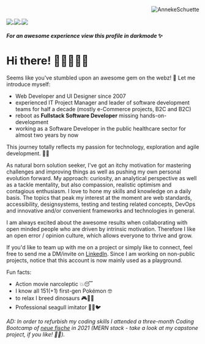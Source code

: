 <p align="right"> <img src="https://komarev.com/ghpvc/?username=AnnekeSchuette&label=Profile%20views&color=f76272&style=flat" alt="AnnekeSchuette" /> </p>
<a href="https://github.com/AnnekeSchuette/github-readme-stats">
  <img align="center" src="https://github-readme-stats.vercel.app/api?username=AnnekeSchuette&show_icons=true&theme=radical&count_private=true&hide_border=true&bg_color=0d1117&text_color=ffffff&title_color=f76272" />
</a>
<a href="https://github.com/AnnekeSchuette/github-readme-stats">
  <img align="center" src="https://github-readme-stats.vercel.app/api/top-langs/?username=AnnekeSchuette&theme=radical&hide_border=true&bg_color=0d1117&text_color=ffffff&title_color=f76272" />
</a>
<a href="https://github.com/AnnekeSchuette/capstone-project">
  <img align="center" src="https://github-readme-stats.vercel.app/api/pin/?username=AnnekeSchuette&repo=capstone-project&show_icons=true&theme=radical&hide_border=true&langs_count=3&bg_color=0d1117&text_color=ffffff&title_color=f76272" />
</a>
<!-- a href="https://github.com/AnnekeSchuette/personal-website">
  <img align="center" src="https://github-readme-stats.vercel.app/api/pin/?username=AnnekeSchuette&repo=personal-website&show_icons=true&theme=radical&hide_border=true&langs_count=3&bg_color=0d1117&text_color=ffffff&title_color=f76272" />
</a -->

#### _For an awesome experience view this profile in darkmode_ ✨

# Hi there! 👩🏻‍🦰✌🏻

Seems like you've stumbled upon an awesome gem on the webz! 💎 
Let me introduce myself:

- Web Developer and UI Designer since 2007
- experienced IT Project Manager and leader of software development teams for half a decade (mostly e-Commerce projects, B2C and B2C)
- reboot as **Fullstack Software Developer** missing hands-on-development
- working as a Software Developer in the public healthcare sector for almost two years by now

This journey totally reflects my passion for technology, exploration and agile development. 🙌✨

As natural born solution seeker, I've got an itchy motivation for mastering challenges and improving things as well as pushing my own personal evolution forward. My approach: curiosity, an analytical perspective as well as a tackle mentality, but also compassion, realistic optimism and contagious enthusiasm. 
I love to hone my skills and knowledge on a daily basis. The topics that peak my interest at the moment are web standards, accessibility, designsystems, testing and testing related concepts, DevOps and innovative and/or convenient frameworks and technologies in general. 

I am always excited about the awesome results when collaborating with open minded people who are driven by intrinsic motivation. Therefore I like an open error / opinion culture, which allows everyone to thrive and grow.

If you'd like to team up with me on a project or simply like to connect, feel free to send me a DM/invite on [LinkedIn](https://www.linkedin.com/in/annekeschuette-hh/).
Since I am working on non-public projects, notice that this account is now mainly used as a playground.

Fun facts: 
- Action movie narcoleptic 💥😴
- I know all 151(+1) first-gen Pokémon 🤓
- to relax I breed dinosaurs 🎮🥚🦖 
- Professional seagull imitator 🌊📢🐦


_AD: In order to refurbish my coding skills I attended a three-month Coding Bootcamp of [neue fische](https://www.neuefische.de/) in 2021 (MERN stack - take a look at my capstone project, if you like! 🚀😊)._

